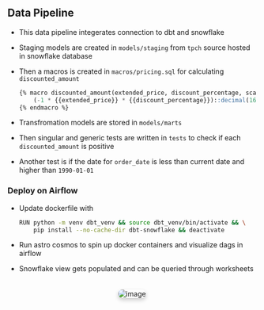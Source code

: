 ## Data Pipeline

- This data pipeline integerates connection to dbt and snowflake
- Staging models are created in `models/staging` from `tpch` source hosted in snowflake database
- Then a macros is created in `macros/pricing.sql` for calculating `discounted_amount`

  ```sql
  {% macro discounted_amount(extended_price, discount_percentage, scale=2) %}
      (-1 * {{extended_price}} * {{discount_percentage}})::decimal(16, {{ scale }})
  {% endmacro %}
  ```

- Transfromation models are stored in `models/marts`
- Then singular and generic tests are written in `tests` to check if each `discounted_amount` is positive
- Another test is if the date for `order_date` is less than current date and higher than `1990-01-01`

### Deploy on Airflow

- Update dockerfile with

  ```bash
  RUN python -m venv dbt_venv && source dbt_venv/bin/activate && \
      pip install --no-cache-dir dbt-snowflake && deactivate
  ```

- Run astro cosmos to spin up docker containers and visualize dags in airflow
- Snowflake view gets populated and can be queried through worksheets

<div align="center">
  <img 
    src="https://github.com/user-attachments/assets/ecc44ba2-11d1-4ea8-9521-6d8474fcb70a" 
    alt="image" 
    style="border-radius: 8px; box-shadow: 0px 4px 8px rgba(0, 0, 0, 0.2); max-width: 80%; margin: 20px 0;"
   >
</div>
